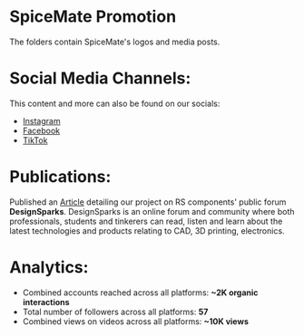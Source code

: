 # SpiceMate Promotion

The folders contain SpiceMate's logos and media posts. 

# Social Media Channels:
This content and more can also be found on our socials:
* [Instagram](https://www.instagram.com/spicemate.pi/)
* [Facebook](https://www.facebook.com/profile.php?id=61555942478445)
* [TikTok](https://www.tiktok.com/@spicemate.dispenser?is_from_webapp=1&sender_device=pc)

# Publications:
Published an [Article](https://www.rs-online.com/designspark/spicemate-an-automated-contact-less-spice-dispenser) detailing our project on RS components' public forum **DesignSparks**. DesignSparks is an online forum and community where both professionals, students and tinkerers can read, listen and learn about the latest technologies and products relating to CAD, 3D printing, electronics. 

# Analytics:
* Combined accounts reached across all platforms: **~2K organic interactions**
* Total number of followers across all platforms: **57**
* Combined views on videos across all platforms: **~10K views**
